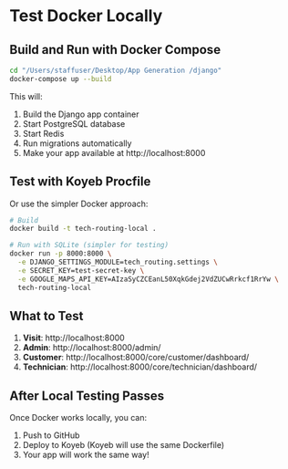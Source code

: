 # Test Docker Locally

## Build and Run with Docker Compose

```bash
cd "/Users/staffuser/Desktop/App Generation /django"
docker-compose up --build
```

This will:
1. Build the Django app container
2. Start PostgreSQL database
3. Start Redis
4. Run migrations automatically
5. Make your app available at http://localhost:8000

## Test with Koyeb Procfile

Or use the simpler Docker approach:

```bash
# Build
docker build -t tech-routing-local .

# Run with SQLite (simpler for testing)
docker run -p 8000:8000 \
  -e DJANGO_SETTINGS_MODULE=tech_routing.settings \
  -e SECRET_KEY=test-secret-key \
  -e GOOGLE_MAPS_API_KEY=AIzaSyCZCEanL50XqkGdej2VdZUCwRrkcf1RrYw \
  tech-routing-local
```

## What to Test

1. **Visit**: http://localhost:8000
2. **Admin**: http://localhost:8000/admin/
3. **Customer**: http://localhost:8000/core/customer/dashboard/
4. **Technician**: http://localhost:8000/core/technician/dashboard/

## After Local Testing Passes

Once Docker works locally, you can:
1. Push to GitHub
2. Deploy to Koyeb (Koyeb will use the same Dockerfile)
3. Your app will work the same way!

